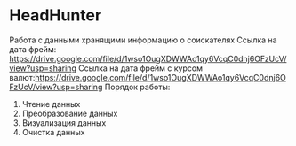 # HeadHunter
Работа с данными хранящими информацию о соискателях 
Ссылка на дата фрейм: https://drive.google.com/file/d/1wso1OugXDWWAo1qy6VcqC0dnj6OFzUcV/view?usp=sharing
Ссылка на дата фрейм с курсом валют:https://drive.google.com/file/d/1wso1OugXDWWAo1qy6VcqC0dnj6OFzUcV/view?usp=sharing
Порядок работы:
1. Чтение данных
2. Преобразование данных
3. Визуализация данных
4. Очистка данных
